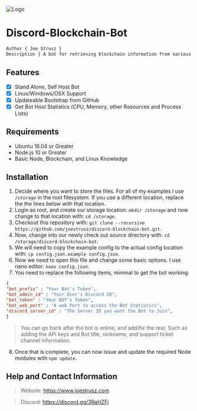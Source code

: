 ![Logo](https://www.joestrusz.com/images/logo_small.png)
# Discord-Blockchain-Bot
```css
Author { Joe Strusz }
Description { A bot for retrieving blockchain information from various explorer APIs. }
```
## Features
- [x] Stand Alone, Self Host Bot
- [x] Linux/Windows/OSX Support
- [x] Updateable Bootstrap from GitHub
- [x] Get Bot Host Statistics (CPU, Memory, other Resources and Process Lists)

## Requirements
* Ubuntu 16.04 or Greater
* Node.js 10 or Greater
* Basic Node, Blockchain, and Linux Knowledge

## Installation
1. Decide where you want to store the files. For all of my examples I use `/storage` in the root filesystem. If you use a different location, replace the the lines below with that location.
2. Login as root, and create our storage location: `mkdir /storage` and now change to that location with: `cd /storage`.
3. Checkout this repository with: `git clone --recursive https://github.com/joestrusz/discord-blockchain-bot.git`.
4. Now, change into our newly check out source directory with: `cd /storage/discord-blockchain-bot`. 
5. We will need to copy the example config to the actual config location with: `cp config.json.example config.json`.
6. Now we need to open this file and change some basic options. I use nano editor: `nano config.json`.
7. You need to replace the following items, minimal to get the bot working:
```json
{
"bot_prefix" : "Your Bot's Token",
"bot_admin_id" : "Your User's Discord ID",
"bot_token" : "Your BOT's Token",
"bot_web_port" : "A web Port to access the Bot Statistics",
"discord_server_id" : "The Server ID you want the Bot to Join",
}
```
> You can go back after the bot is online, and add/fix the rest. Such as adding the API keys and Bot title, nickname, and support ticket channel information.

8. Once that is complete, you can now issue and update the required Node modules with `npm update`. 

## Help and Contact Information
> Website: https://www.joestrusz.com

> Discord: https://discord.gg/3RaHZFj

